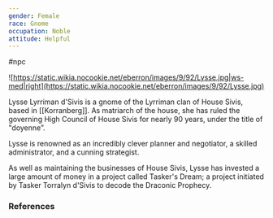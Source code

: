 ```yaml
---
gender: Female
race: Gnome
occupation: Noble
attitude: Helpful
---
```

 #npc 

![https://static.wikia.nocookie.net/eberron/images/9/92/Lysse.jpg|ws-med|right](https://static.wikia.nocookie.net/eberron/images/9/92/Lysse.jpg)

Lysse Lyrriman d'Sivis is a gnome of the Lyrriman clan of House Sivis, based in [[Korranberg]]. As matriarch of the house, she has ruled the governing High Council of House Sivis for nearly 90 years, under the title of "doyenne”.

Lysse is renowned as an incredibly clever planner and negotiator, a skilled administrator, and a cunning strategist.

As well as maintaining the businesses of House Sivis, Lysse has invested a large amount of money in a project called Tasker's Dream; a project initiated by Tasker Torralyn d'Sivis to decode the Draconic Prophecy.

### References
